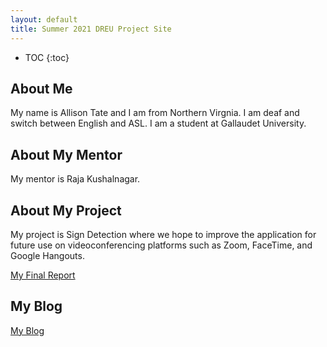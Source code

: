 ```yaml
---
layout: default
title: Summer 2021 DREU Project Site
---
```


* TOC
{:toc}

## About Me

My name is Allison Tate and I am from Northern Virgnia. I am deaf and switch between English and ASL. I am a student at Gallaudet University. 

## About My Mentor

My mentor is Raja Kushalnagar.

## About My Project

My project is Sign Detection where we hope to improve the application for future use on videoconferencing platforms such as Zoom, FaceTime, and Google Hangouts. 

[My Final Report](files/FinalReport.pdf)

## My Blog

[My Blog](blog.html)
